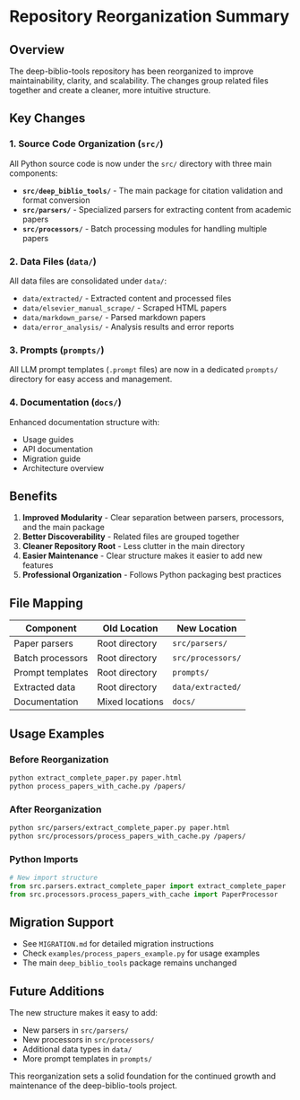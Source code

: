 # Repository Reorganization Summary

## Overview

The deep-biblio-tools repository has been reorganized to improve maintainability, clarity, and scalability. The changes group related files together and create a cleaner, more intuitive structure.

## Key Changes

### 1. Source Code Organization (`src/`)

All Python source code is now under the `src/` directory with three main components:

- **`src/deep_biblio_tools/`** - The main package for citation validation and format conversion
- **`src/parsers/`** - Specialized parsers for extracting content from academic papers
- **`src/processors/`** - Batch processing modules for handling multiple papers

### 2. Data Files (`data/`)

All data files are consolidated under `data/`:
- `data/extracted/` - Extracted content and processed files
- `data/elsevier_manual_scrape/` - Scraped HTML papers
- `data/markdown_parse/` - Parsed markdown papers
- `data/error_analysis/` - Analysis results and error reports

### 3. Prompts (`prompts/`)

All LLM prompt templates (`.prompt` files) are now in a dedicated `prompts/` directory for easy access and management.

### 4. Documentation (`docs/`)

Enhanced documentation structure with:
- Usage guides
- API documentation
- Migration guide
- Architecture overview

## Benefits

1. **Improved Modularity** - Clear separation between parsers, processors, and the main package
2. **Better Discoverability** - Related files are grouped together
3. **Cleaner Repository Root** - Less clutter in the main directory
4. **Easier Maintenance** - Clear structure makes it easier to add new features
5. **Professional Organization** - Follows Python packaging best practices

## File Mapping

| Component | Old Location | New Location |
|-----------|--------------|--------------|
| Paper parsers | Root directory | `src/parsers/` |
| Batch processors | Root directory | `src/processors/` |
| Prompt templates | Root directory | `prompts/` |
| Extracted data | Root directory | `data/extracted/` |
| Documentation | Mixed locations | `docs/` |

## Usage Examples

### Before Reorganization
```bash
python extract_complete_paper.py paper.html
python process_papers_with_cache.py /papers/
```

### After Reorganization
```bash
python src/parsers/extract_complete_paper.py paper.html
python src/processors/process_papers_with_cache.py /papers/
```

### Python Imports
```python
# New import structure
from src.parsers.extract_complete_paper import extract_complete_paper
from src.processors.process_papers_with_cache import PaperProcessor
```

## Migration Support

- See `MIGRATION.md` for detailed migration instructions
- Check `examples/process_papers_example.py` for usage examples
- The main `deep_biblio_tools` package remains unchanged

## Future Additions

The new structure makes it easy to add:
- New parsers in `src/parsers/`
- New processors in `src/processors/`
- Additional data types in `data/`
- More prompt templates in `prompts/`

This reorganization sets a solid foundation for the continued growth and maintenance of the deep-biblio-tools project.
